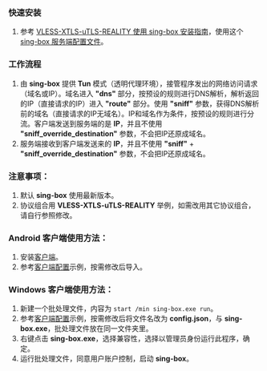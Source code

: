 ### 快速安装

1. 参考 [VLESS-XTLS-uTLS-REALITY 使用 sing-box 安装指南](https://github.com/chika0801/sing-box-examples/blob/main/README.md)，使用这个 [sing-box 服务端配置文件](https://github.com/chika0801/sing-box-examples/blob/main/Tun/config_server.json)。

### 工作流程

1. 由 **sing-box** 提供 **Tun** 模式（透明代理环境），接管程序发出的网络访问请求（域名或IP）。域名进入 **"dns"** 部分，按预设的规则进行DNS解析，解析返回的IP（直接请求的IP）进入 **"route"** 部分。使用 **"sniff"** 参数，获得DNS解析前的域名（直接请求的IP无域名）。IP和域名作为条件，按预设的规则进行分流。客户端发送到服务端的是 **IP**，并且不使用 **"sniff_override_destination"** 参数，不会把IP还原成域名。
2. 服务端接收到客户端发送来的 **IP**，并且不使用 **"sniff"** + **"sniff_override_destination"** 参数，不会把IP还原成域名。

### 注意事项：

1. 默认 **sing-box** 使用最新版本。
2. 协议组合用 **VLESS-XTLS-uTLS-REALITY** 举例，如需改用其它协议组合，请自行参照修改。

### Android 客户端使用方法：

1. 安装[客户端](https://install.appcenter.ms/users/nekohasekai/apps/sfa/distribution_groups/publictest)。
3. 参考[客户端配置](https://github.com/chika0801/sing-box-examples/blob/main/Tun/config_client_android.json)示例，按需修改后导入。

### Windows 客户端使用方法：

1. 新建一个批处理文件，内容为 `start /min sing-box.exe run`。
2. 参考[客户端配置](https://github.com/chika0801/sing-box-examples/blob/main/Tun/config_client_windows.json)示例，按需修改后将文件名改为 **config.json**，与 **sing-box.exe**，批处理文件放在同一文件夹里。
3. 右键点击 **sing-box.exe**，选择兼容性，选择以管理员身份运行此程序，确定。
4. 运行批处理文件，同意用户账户控制，启动 **sing-box**。
